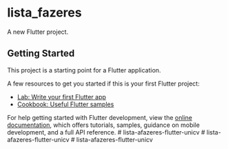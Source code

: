 # lista_fazeres

A new Flutter project.

## Getting Started

This project is a starting point for a Flutter application.

A few resources to get you started if this is your first Flutter project:

- [Lab: Write your first Flutter app](https://docs.flutter.dev/get-started/codelab)
- [Cookbook: Useful Flutter samples](https://docs.flutter.dev/cookbook)

For help getting started with Flutter development, view the
[online documentation](https://docs.flutter.dev/), which offers tutorials,
samples, guidance on mobile development, and a full API reference.
#   l i s t a - a f a z e r e s - f l u t t e r - u n i c v  
 #   l i s t a - a f a z e r e s - f l u t t e r - u n i c v  
 #   l i s t a - a f a z e r e s - f l u t t e r - u n i c v  
 
